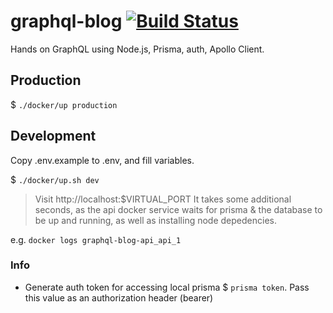 # graphql-blog [![Build Status](https://jenkins.rdok.dev/buildStatus/icon?job=graphql-blog%2Fapi)](https://jenkins.rdok.dev/view/Training/job/graphql-blog/job/api/)

Hands on GraphQL using Node.js, Prisma, auth, Apollo Client. 

## Production
$ `./docker/up production`

## Development
Copy .env.example to .env, and fill variables.

$ `./docker/up.sh dev`

> Visit http://localhost:$VIRTUAL_PORT It takes some additional seconds, as the api docker service waits for prisma & the database to be up and running, as well as installing node depedencies.

e.g. `docker logs graphql-blog-api_api_1` 

### Info
- Generate auth token for accessing local prisma $ `prisma token`. Pass this value as an authorization header (bearer)

